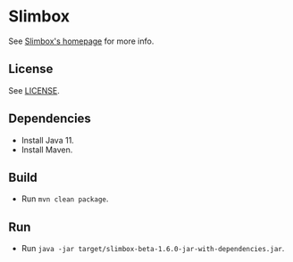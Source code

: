 Slimbox
=======

See [Slimbox's homepage](https://rok.strnisa.com/slimbox/) for more info.

License
-------
See [LICENSE](LICENSE).

Dependencies
------------
* Install Java 11.
* Install Maven.

Build
-----
* Run `mvn clean package`.

Run
---
* Run `java -jar target/slimbox-beta-1.6.0-jar-with-dependencies.jar`.